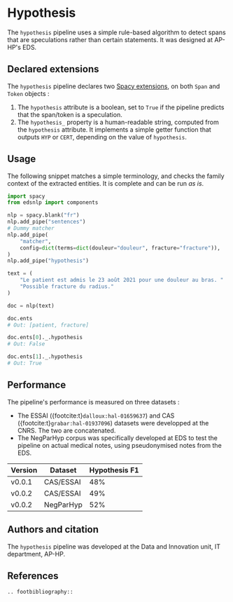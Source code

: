 # Hypothesis

The `hypothesis` pipeline uses a simple rule-based algorithm to detect spans that are speculations rather than certain statements. It was designed at AP-HP's EDS.

## Declared extensions

The `hypothesis` pipeline declares two [Spacy extensions](https://spacy.io/usage/processing-pipelines#custom-components-attributes), on both `Span` and `Token` objects :

1. The `hypothesis` attribute is a boolean, set to `True` if the pipeline predicts that the span/token is a speculation.
2. The `hypothesis_` property is a human-readable string, computed from the `hypothesis` attribute. It implements a simple getter function that outputs `HYP` or `CERT`, depending on the value of `hypothesis`.

## Usage

The following snippet matches a simple terminology, and checks the family context of the extracted entities. It is complete and can be run _as is_.

```python
import spacy
from edsnlp import components

nlp = spacy.blank("fr")
nlp.add_pipe("sentences")
# Dummy matcher
nlp.add_pipe(
    "matcher",
    config=dict(terms=dict(douleur="douleur", fracture="fracture")),
)
nlp.add_pipe("hypothesis")

text = (
    "Le patient est admis le 23 août 2021 pour une douleur au bras. "
    "Possible fracture du radius."
)

doc = nlp(text)

doc.ents
# Out: [patient, fracture]

doc.ents[0]._.hypothesis
# Out: False

doc.ents[1]._.hypothesis
# Out: True
```

## Performance

The pipeline's performance is measured on three datasets :

- The ESSAI ({footcite:t}`dalloux:hal-01659637`) and CAS ({footcite:t}`grabar:hal-01937096`) datasets were developped at the CNRS. The two are concatenated.
- The NegParHyp corpus was specifically developed at EDS to test the pipeline on actual medical notes, using pseudonymised notes from the EDS.

| Version | Dataset   | Hypothesis F1 |
| ------- | --------- | ------------- |
| v0.0.1  | CAS/ESSAI | 48%           |
| v0.0.2  | CAS/ESSAI | 49%           |
| v0.0.2  | NegParHyp | 52%           |

## Authors and citation

The `hypothesis` pipeline was developed at the Data and Innovation unit, IT department, AP-HP.

## References

```{eval-rst}
.. footbibliography::
```
